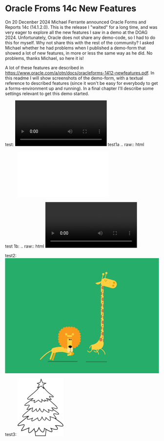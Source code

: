 # Oracle Froms 14c New Features
 
On 20 Decenber 2024 Michael Ferrante announced Oracle Forms and Reports 14c (14.1.2.0). This is the release I "waited" for a long time, and was very eager to explore all the new features I saw in a demo at the DOAG 2024. Unfortunately, Oracle does not share any demo-code, so I had to do this for myself.
Why not share this with the rest of the community? I asked Michael whether he had problems when I published a demo-form that showed a lot of new features, in more or less the same way as he did. No problems, thanks Michael, so here it is!

A lot of these features are described in https://www.oracle.com/a/otn/docs/oracleforms-1412-newfeatures.pdf. In this readme I will show screenshots of the demo-form, with a textual reference to described features (since it won't be easy for everybody to get a forms-environment up and running).
In a final chapter I'll describe some settings relevant to get this demo started.

test:
![](test.mp4)
test1a
.. raw:: html
<figure class="video_container">
  <iframe src="test.mp4" frameborder="0" allowfullscreen="true"> 
</iframe>
</figure>
test 1b:
.. raw:: html
 <video src="https://github.com/robdebets/Oracle-Froms-14c-New-Features/blob/main/test.mp4"></video>

test2:
![](test2.gif)

test3:
![](test3.gif)
